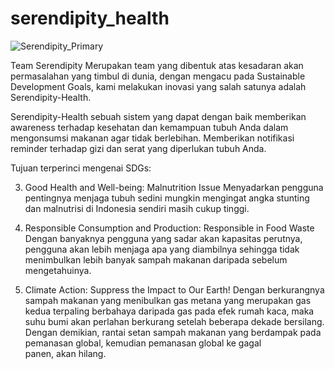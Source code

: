 # serendipity_health

![Serendipity_Primary](https://github.com/Skyhonze/serendipity_health/assets/103993379/f965d994-c1e8-4100-8faa-30f1385469cb)

Team Serendipity
Merupakan team yang dibentuk atas kesadaran akan permasalahan yang timbul di dunia, dengan mengacu pada Sustainable Development Goals, kami melakukan inovasi yang salah satunya adalah Serendipity-Health.

Serendipity-Health sebuah sistem yang dapat dengan baik memberikan awareness terhadap kesehatan dan kemampuan tubuh Anda dalam mengonsumsi makanan agar tidak berlebihan. Memberikan notifikasi reminder terhadap gizi dan serat yang diperlukan tubuh Anda.

Tujuan terperinci mengenai SDGs:

3. Good Health and Well-being: Malnutrition Issue
   Menyadarkan pengguna pentingnya menjaga tubuh sedini mungkin mengingat angka stunting dan malnutrisi di Indonesia sendiri masih cukup tinggi.

4. Responsible Consumption and Production: Responsible in Food Waste
   Dengan banyaknya pengguna yang sadar akan kapasitas perutnya, pengguna akan lebih menjaga apa yang diambilnya sehingga tidak menimbulkan lebih banyak sampah makanan daripada sebelum mengetahuinya.

5. Climate Action: Suppress the Impact to Our Earth!
   Dengan berkurangnya sampah makanan yang menibulkan gas metana yang merupakan gas kedua terpaling berbahaya daripada gas pada efek rumah kaca, maka suhu bumi akan perlahan berkurang setelah beberapa dekade bersilang. Dengan demikian, rantai setan sampah makanan yang berdampak pada pemanasan global, kemudian pemanasan global ke gagal panen, akan hilang.
